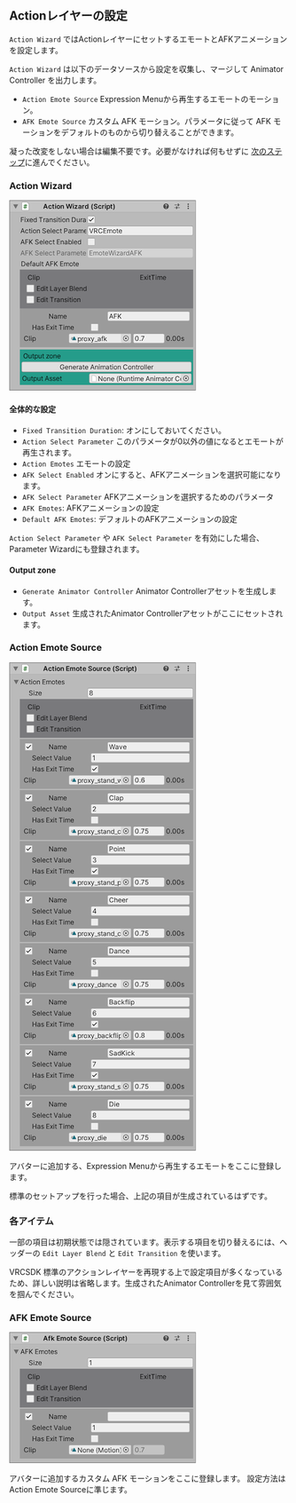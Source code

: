 ## Actionレイヤーの設定

`Action Wizard` ではActionレイヤーにセットするエモートとAFKアニメーションを設定します。

`Action Wizard` は以下のデータソースから設定を収集し、マージして Animator Controller を出力します。

- `Action Emote Source` Expression Menuから再生するエモートのモーション。
- `AFK Emote Source` カスタム AFK モーション。パラメータに従って AFK モーションをデフォルトのものから切り替えることができます。

凝った改変をしない場合は編集不要です。必要がなければ何もせずに [次のステップ](8_Publish.md)に進んでください。

### Action Wizard

![7.1.ActionWizard.png](img/7.1.ActionWizard.png)

#### 全体的な設定

- `Fixed Transition Duration`: オンにしておいてください。
- `Action Select Parameter` このパラメータが0以外の値になるとエモートが再生されます。
- `Action Emotes` エモートの設定
- `AFK Select Enabled` オンにすると、AFKアニメーションを選択可能になります。
- `AFK Select Parameter` AFKアニメーションを選択するためのパラメータ
- `AFK Emotes`: AFKアニメーションの設定
- `Default AFK Emotes`: デフォルトのAFKアニメーションの設定

`Action Select Parameter` や `AFK Select Parameter` を有効にした場合、Parameter Wizardにも登録されます。

#### Output zone

- `Generate Animator Controller` Animator Controllerアセットを生成します。
- `Output Asset` 生成されたAnimator Controllerアセットがここにセットされます。

### Action Emote Source

![7.2.ActionEmoteSource.png](img/7.2.ActionEmoteSource.png)

アバターに追加する、Expression Menuから再生するエモートをここに登録します。

標準のセットアップを行った場合、上記の項目が生成されているはずです。

### 各アイテム

一部の項目は初期状態では隠されています。表示する項目を切り替えるには、ヘッダーの `Edit Layer Blend` と `Edit Transition` を使います。

VRCSDK 標準のアクションレイヤーを再現する上で設定項目が多くなっているため、詳しい説明は省略します。生成されたAnimator Controllerを見て雰囲気を掴んでください。

### AFK Emote Source

![7.3.AfkEmoteSource.png](img/7.3.AfkEmoteSource.png)

アバターに追加するカスタム AFK モーションをここに登録します。
設定方法はAction Emote Sourceに準じます。